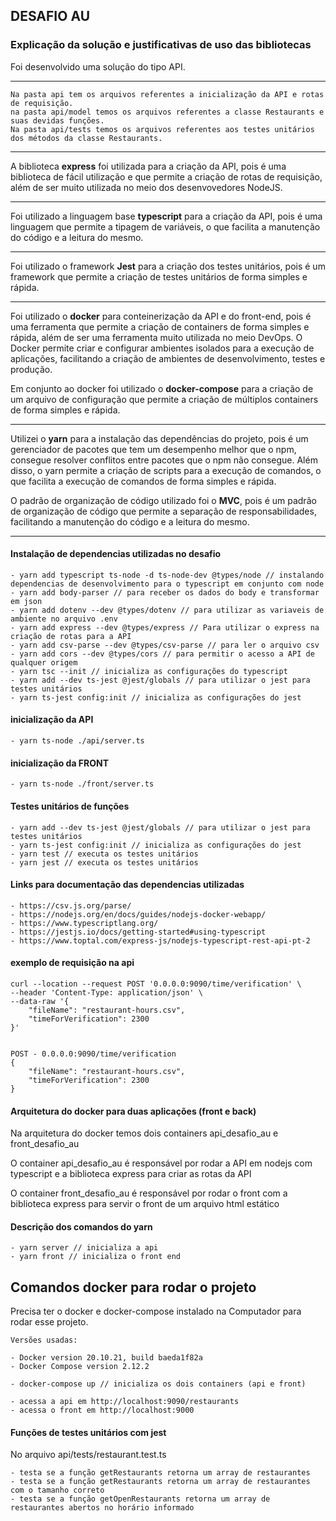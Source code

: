 ## DESAFIO AU

### Explicação da solução e justificativas de uso das bibliotecas
Foi desenvolvido uma solução do tipo API.

---

    Na pasta api tem os arquivos referentes a inicialização da API e rotas de requisição.
    na pasta api/model temos os arquivos referentes a classe Restaurants e suas devidas funções.
    Na pasta api/tests temos os arquivos referentes aos testes unitários dos métodos da classe Restaurants.

---

A biblioteca **express** foi utilizada para a criação da API, pois é uma biblioteca de fácil utilização e que permite a criação de rotas de requisição, além de ser muito utilizada no meio dos desenvovedores NodeJS.

---

Foi utilizado a linguagem base **typescript** para a criação da API, pois é uma linguagem que permite a tipagem de variáveis, o que facilita a manutenção do código e a leitura do mesmo.

---

Foi utilizado o framework **Jest** para a criação dos testes unitários, pois é um framework que permite a criação de testes unitários de forma simples e rápida.

---

Foi utilizado o **docker** para conteinerização da API e do front-end, pois é uma ferramenta que permite a criação de containers de forma simples e rápida, além de ser uma ferramenta muito utilizada no meio DevOps. O Docker permite criar e configurar ambientes isolados para a execução de aplicações, facilitando a criação de ambientes de desenvolvimento, testes e produção.

Em conjunto ao docker foi utilizado o **docker-compose** para a criação de um arquivo de configuração que permite a criação de múltiplos containers de forma simples e rápida.

---

Utilizei o **yarn** para a instalação das dependências do projeto, pois é um gerenciador de pacotes que tem um desempenho melhor que o npm, consegue resolver conflitos entre pacotes que o npm não consegue. Além disso, o yarn permite a criação de scripts para a execução de comandos, o que facilita a execução de comandos de forma simples e rápida.

O padrão de organização de código utilizado foi o **MVC**, pois é um padrão de organização de código que permite a separação de responsabilidades, facilitando a manutenção do código e a leitura do mesmo.

---

#### Instalação de dependencias utilizadas no desafio
    - yarn add typescript ts-node -d ts-node-dev @types/node // instalando dependencias de desenvolvimento para o typescript em conjunto com node
    - yarn add body-parser // para receber os dados do body e transformar em json
    - yarn add dotenv --dev @types/dotenv // para utilizar as variaveis de ambiente no arquivo .env
    - yarn add express --dev @types/express // Para utilizar o express na criação de rotas para a API
    - yarn add csv-parse --dev @types/csv-parse // para ler o arquivo csv
    - yarn add cors --dev @types/cors // para permitir o acesso a API de qualquer origem
    - yarn tsc --init // inicializa as configurações do typescript
    - yarn add --dev ts-jest @jest/globals // para utilizar o jest para testes unitários
    - yarn ts-jest config:init // inicializa as configurações do jest

#### inicialização da API
    - yarn ts-node ./api/server.ts

#### inicialização da FRONT
    - yarn ts-node ./front/server.ts


#### Testes unitários de funções
    - yarn add --dev ts-jest @jest/globals // para utilizar o jest para testes unitários
    - yarn ts-jest config:init // inicializa as configurações do jest
    - yarn test // executa os testes unitários
    - yarn jest // executa os testes unitários


#### Links para documentação das dependencias utilizadas
    - https://csv.js.org/parse/
    - https://nodejs.org/en/docs/guides/nodejs-docker-webapp/
    - https://www.typescriptlang.org/
    - https://jestjs.io/docs/getting-started#using-typescript
    - https://www.toptal.com/express-js/nodejs-typescript-rest-api-pt-2


#### exemplo de requisição na api
    curl --location --request POST '0.0.0.0:9090/time/verification' \
    --header 'Content-Type: application/json' \
    --data-raw '{
        "fileName": "restaurant-hours.csv",
        "timeForVerification": 2300
    }'


    POST - 0.0.0.0:9090/time/verification
    {
        "fileName": "restaurant-hours.csv",
        "timeForVerification": 2300
    }


#### Arquitetura do docker para duas aplicações (front e back)
Na arquitetura do docker temos dois containers api_desafio_au e front_desafio_au

O container api_desafio_au é responsável por rodar a API em nodejs com typescript e a biblioteca express para criar as rotas da API

O container front_desafio_au é responsável por rodar o front com a biblioteca express para servir o front de um arquivo html estático


#### Descrição dos comandos do yarn
    - yarn server // inicializa a api
    - yarn front // inicializa o front end


## Comandos docker para rodar o projeto
Precisa ter o docker e docker-compose instalado na Computador para rodar esse projeto.

    Versões usadas:

    - Docker version 20.10.21, build baeda1f82a
    - Docker Compose version 2.12.2

    - docker-compose up // inicializa os dois containers (api e front)

    - acessa a api em http://localhost:9090/restaurants
    - acessa o front em http://localhost:9000


#### Funções de testes unitários com jest
  No arquivo api/tests/restaurant.test.ts

    - testa se a função getRestaurants retorna um array de restaurantes
    - testa se a função getRestaurants retorna um array de restaurantes com o tamanho correto
    - testa se a função getOpenRestaurants retorna um array de restaurantes abertos no horário informado


